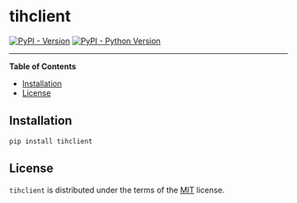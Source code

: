 # tihclient

[![PyPI - Version](https://img.shields.io/pypi/v/tihclient.svg)](https://pypi.org/project/tihclient)
[![PyPI - Python Version](https://img.shields.io/pypi/pyversions/tihclient.svg)](https://pypi.org/project/tihclient)

-----

**Table of Contents**

- [Installation](#installation)
- [License](#license)

## Installation

```console
pip install tihclient
```

## License

`tihclient` is distributed under the terms of the [MIT](https://spdx.org/licenses/MIT.html) license.
